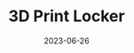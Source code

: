 ---
layout: default
title: 3D Print Locker
modal-id: 7
date: 2023-06-26
img: Locker-IRL.jpg
img1: 3DPrintLocker.png
img2: Prototype-Locker.jpg
alt: image-alt
project-date: Summer 23
client: Florida Polytechnic Makerspace
category: Mechanical Engineering
description: "In response to the challenges faced by students needing to collect prints at unconventional hours, I embarked on a creative endeavor. The inspiration struck me during a trip to an Amazon Locker; realizing the potential to address this issue, I envisioned developing a small-scale version of an automated pickup system. This innovative project aimed to allow students to access their prints at any time, thereby streamlining the process.
To kickstart the project, I promptly set to work and created a proof-of-concept single-cell prototype. With a compelling vision in hand, I presented the idea to my supervisor, seeking additional funding to materialize the concept. Securing the necessary resources, including overcoming the unexpectedly high costs of acrylic, allowed me to proceed with full-fledged development.
Over the course of a few weeks, I employed Solidworks to meticulously design a 16-cell version of the system. The final design featured a combination of five 100x200 mm cells, nine 200x200 mm cells (as used in the prototype), and two 100x300 mm cells specifically catering to filament and long print drop-offs."
outcome: "The completion of this project brought with it valuable learning experiences and achievements. One of the highlights was successfully implementing compliant 3D printed components for the latches, which significantly enhanced the system's functionality and durability.
Moreover, as I delved into the complexities of the project, I found myself working with a massive SolidWorks assembly consisting of approximately 230 components. This undertaking presented a substantial learning curve, allowing me to expand my skills and confidence in handling complex engineering designs.
A pivotal aspect of the project was integrating EEPROM memory on an Arduino board. By doing so, the system could retain cell object states even in the event of a power outage, ensuring a seamless user experience and reducing any inconvenience caused by disruptions.
Ultimately, the most fulfilling aspect of this endeavor was solving a real-world problem and creating a robust and user-friendly product. The automated pickup system I developed will continue to serve the student community well beyond my graduation, leaving a lasting impact on campus life.
This project showcases my ability to ideate, design, and implement innovative solutions, solidifying my passion for engineering and problem-solving. I am excited to add this achievement to my portfolio, as it reflects my dedication to making a meaningful difference through technology."
---